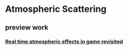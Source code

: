 # Atmospheric Scattering

## preview work

### [Real time atmospheric effects in game revisited](https://developer.amd.com/wordpress/media/2012/10/Wenzel-Real-time_Atmospheric_Effects_in_Games.pdf)
